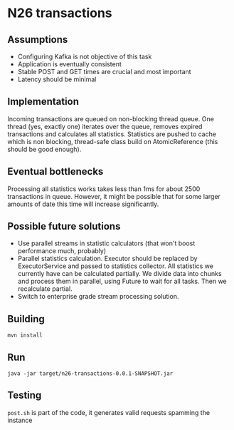 # N26 transactions
## Assumptions
- Configuring Kafka is not objective of this task
- Application is eventually consistent
- Stable POST and GET times are crucial and most important
- Latency should be minimal

## Implementation
Incoming transactions are queued on non-blocking thread queue. One thread (yes, exactly one)
iterates over the queue, removes expired transactions and calculates all statistics.
Statistics are pushed to cache which is non blocking, thread-safe class build on
AtomicReference (this should be good enough).

## Eventual bottlenecks
Processing all statistics works takes less than 1ms for about 2500 transactions in queue.
However, it might be possible that for some larger amounts of date this time will increase significantly.

## Possible future solutions
- Use parallel streams in statistic calculators (that won't boost performance much, probably)  
- Parallel statistics calculation. Executor should be replaced
by ExecutorService and passed to statistics collector. All statistics we currently
have can be calculated partially. We divide data into chunks and process them in parallel, using Future to wait for all
tasks. Then we recalculate partial.
- Switch to enterprise grade stream processing solution.

## Building
`mvn install`

## Run
`java -jar target/n26-transactions-0.0.1-SNAPSHOT.jar`

## Testing
`post.sh` is part of the code, it generates valid requests spamming the instance